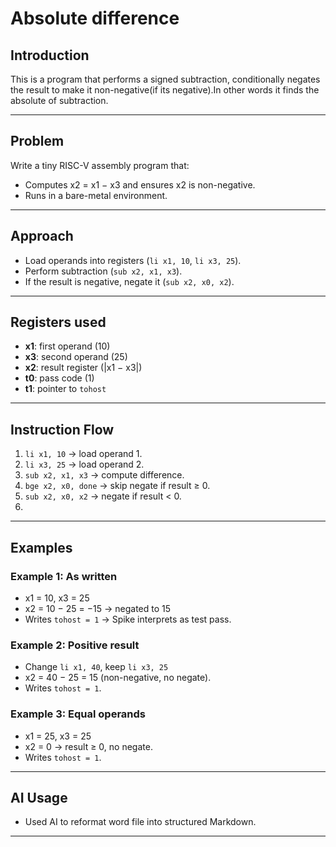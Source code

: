 # Absolute difference

## Introduction  
This is a  program that performs a signed subtraction, conditionally negates the result to make it non-negative(if its negative).In other words it finds the absolute of subtraction.

---

## Problem  
Write a tiny RISC-V assembly program that:  
- Computes x2 = x1 − x3 and ensures x2 is non-negative.  
- Runs in a bare-metal environment.

---

## Approach  
- Load operands into registers (`li x1, 10`, `li x3, 25`).  
- Perform subtraction (`sub x2, x1, x3`).  
- If the result is negative, negate it (`sub x2, x0, x2`).  
  

---





## Registers used  
- **x1**: first operand (10)  
- **x3**: second operand (25)  
- **x2**: result register (|x1 − x3|)  
- **t0**: pass code (1)  
- **t1**: pointer to `tohost`  

---

## Instruction Flow  
1. `li x1, 10` → load operand 1.  
2. `li x3, 25` → load operand 2.  
3. `sub x2, x1, x3` → compute difference.  
4. `bge x2, x0, done` → skip negate if result ≥ 0.  
5. `sub x2, x0, x2` → negate if result < 0.  
6.  

---

## Examples  

### Example 1: As written  
- x1 = 10, x3 = 25  
- x2 = 10 − 25 = −15 → negated to 15  
- Writes `tohost = 1` → Spike interprets as test pass.  

### Example 2: Positive result  
- Change `li x1, 40`, keep `li x3, 25`  
- x2 = 40 − 25 = 15 (non-negative, no negate).  
- Writes `tohost = 1`.  

### Example 3: Equal operands  
- x1 = 25, x3 = 25  
- x2 = 0 → result ≥ 0, no negate.  
- Writes `tohost = 1`.  

---



## AI Usage  
- Used AI to reformat word file into structured Markdown.  

---


